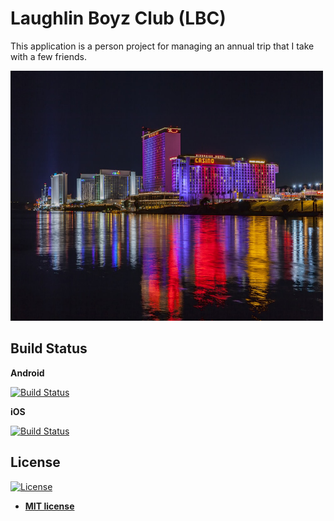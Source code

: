 # Laughlin Boyz Club (LBC)

This application is a person project for managing an annual trip that I take with a few friends.

<img src="https://github.com/CTLandry/LBC/blob/master/LBC.Android/Resources/mipmap-hdpi/splash.png" width="500" height="400" />

## Build Status

**Android**

[![Build Status](https://dev.azure.com/clintlandry/LBC/_apis/build/status/CTLandry.LBC.Android?branchName=master)](https://dev.azure.com/clintlandry/LBC/_build/latest?definitionId=1&branchName=master)

**iOS** 

[![Build Status](https://dev.azure.com/clintlandry/LBC/_apis/build/status/CTLandry.LBC.iOS?branchName=master)](https://dev.azure.com/clintlandry/LBC/_build/latest?definitionId=2&branchName=master)

## License

[![License](http://img.shields.io/:license-mit-blue.svg?style=flat-square)](http://badges.mit-license.org)

- **[MIT license](http://opensource.org/licenses/mit-license.php)**





